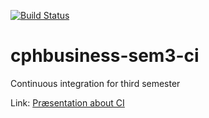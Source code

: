 [![Build Status](https://travis-ci.org/ThomasThimothee/cphbusiness-sem3-ci.svg?branch=master)](https://travis-ci.org/Jegp/cphbusiness-sem3-ci)

# cphbusiness-sem3-ci
Continuous integration for third semester

Link: [Præsentation about CI](https://travis-ci.org/ThomasThimothee/cphbusiness-sem3-ci.svg?branch=master)
